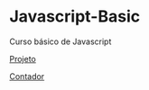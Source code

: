 # Javascript-Basic
 Curso básico de Javascript

<a href="https://mejohngabriel.github.io/Javascript-Basic/Mini-projeto/index.html">Projeto</a>

<a href="https://mejohngabriel.github.io/Javascript-Basic/Tópico 8 - todos EXs/Exercício de mostrar número/index.html">Contador</a>